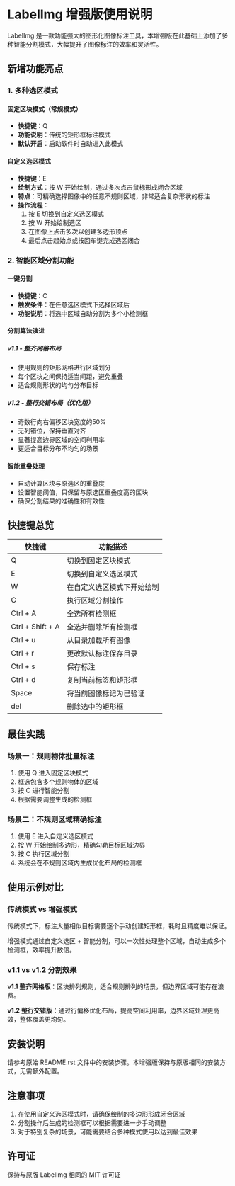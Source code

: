 # LabelImg 增强版使用说明

LabelImg 是一款功能强大的图形化图像标注工具，本增强版在此基础上添加了多种智能分割模式，大幅提升了图像标注的效率和灵活性。

## 新增功能亮点

### 1. 多种选区模式

#### 固定区块模式（常规模式）
- **快捷键**：Q
- **功能说明**：传统的矩形框标注模式
- **默认开启**：启动软件时自动进入此模式

#### 自定义选区模式
- **快捷键**：E
- **绘制方式**：按 W 开始绘制，通过多次点击鼠标形成闭合区域
- **特点**：可精确选择图像中的任意不规则区域，非常适合复杂形状的标注
- **操作流程**：
  1. 按 E 切换到自定义选区模式
  2. 按 W 开始绘制选区
  3. 在图像上点击多次以创建多边形顶点
  4. 最后点击起始点或按回车键完成选区闭合

### 2. 智能区域分割功能

#### 一键分割
- **快捷键**：C
- **触发条件**：在任意选区模式下选择区域后
- **功能说明**：将选中区域自动分割为多个小检测框

#### 分割算法演进

##### v1.1 - 整齐网格布局
- 使用规则的矩形网格进行区域划分
- 每个区块之间保持适当间距，避免重叠
- 适合规则形状的均匀分布目标

##### v1.2 - 整行交错布局（优化版）
- 奇数行向右偏移区块宽度的50%
- 无列错位，保持垂直对齐
- 显著提高边界区域的空间利用率
- 更适合目标分布不均匀的场景

#### 智能重叠处理
- 自动计算区块与原选区的重叠度
- 设置智能阈值，只保留与原选区重叠度高的区块
- 确保分割结果的准确性和有效性

## 快捷键总览

| 快捷键 | 功能描述 |
|--------|----------|
| Q | 切换到固定区块模式 |
| E | 切换到自定义选区模式 |
| W | 在自定义选区模式下开始绘制 |
| C | 执行区域分割操作 |
| Ctrl + A | 全选所有检测框 |
| Ctrl + Shift + A | 全选并删除所有检测框 |
| Ctrl + u | 从目录加载所有图像 |
| Ctrl + r | 更改默认标注保存目录 |
| Ctrl + s | 保存标注 |
| Ctrl + d | 复制当前标签和矩形框 |
| Space | 将当前图像标记为已验证 |
| del | 删除选中的矩形框 |

## 最佳实践

### 场景一：规则物体批量标注
1. 使用 Q 进入固定区块模式
2. 框选包含多个规则物体的区域
3. 按 C 进行智能分割
4. 根据需要调整生成的检测框

### 场景二：不规则区域精确标注
1. 使用 E 进入自定义选区模式
2. 按 W 开始绘制多边形，精确勾勒目标区域边界
3. 按 C 执行区域分割
4. 系统会在不规则区域内生成优化布局的检测框

## 使用示例对比

### 传统模式 vs 增强模式

传统模式下，标注大量相似目标需要逐个手动创建矩形框，耗时且精度难以保证。

增强模式通过自定义选区 + 智能分割，可以一次性处理整个区域，自动生成多个检测框，效率提升数倍。

### v1.1 vs v1.2 分割效果

**v1.1 整齐网格版**：区块排列规则，适合规则排列的场景，但边界区域可能存在浪费。

**v1.2 整行交错版**：通过行偏移优化布局，提高空间利用率，边界区域处理更高效，整体覆盖更均匀。

## 安装说明

请参考原始 README.rst 文件中的安装步骤。本增强版保持与原版相同的安装方式，无需额外配置。

## 注意事项

1. 在使用自定义选区模式时，请确保绘制的多边形形成闭合区域
2. 分割操作后生成的检测框可以根据需要进一步手动调整
3. 对于特别复杂的场景，可能需要结合多种模式使用以达到最佳效果

## 许可证

保持与原版 LabelImg 相同的 MIT 许可证